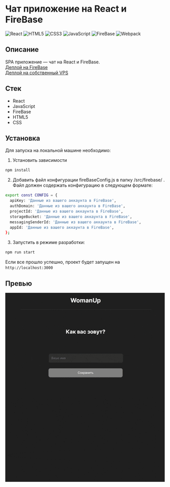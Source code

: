 # Чат приложение на React и FireBase

![React](https://img.shields.io/badge/-React-61daf8?logo=react&logoColor=black)
![HTML5](https://img.shields.io/badge/-HTML5-e34f26?logo=html5&logoColor=white)
![CSS3](https://img.shields.io/badge/-CSS3-1572b6?logo=css3&logoColor=white)
![JavaScript](https://img.shields.io/badge/-JavaScript-f7df1e?logo=javaScript&logoColor=black)
![FireBase](https://img.shields.io/badge/-FireBase-e34f26?logo=FireBase&logoColor=black)
![Webpack](https://img.shields.io/badge/-Webpack-99d6f8?logo=webpack&logoColor=black)


## Описание
SPA приложение — чат на React и FireBase.</br>
[Деплой на FireBase](https://chat-72d11.web.app/)</br>
[Деплой на собственный VPS](https://react-simple-chat.rizametov.com/)

## Стек
* React
* JavaScript
* FireBase
* HTML5
* CSS

## Установка
Для запуска на локальной машине необходимо:
1. Установить зависимости
```sh
npm install
```

2. Добавить файл конфигурации fireBaseConfig.js в папку /src/firebase/ . Файл должен содержать конфигурацию в следующем формате:

```sh
export const CONFIG = {
  apiKey: 'Данные из вашего аккаунта в FireBase',
  authDomain: 'Данные из вашего аккаунта в FireBase',
  projectId: 'Данные из вашего аккаунта в FireBase',
  storageBucket: 'Данные из вашего аккаунта в FireBase',
  messagingSenderId: 'Данные из вашего аккаунта в FireBase',
  appId: 'Данные из вашего аккаунта в FireBase',
};
```

3. Запустить в режиме разработки:</br>
```sh
npm run start
```
Если все прошло успешно, проект будет запущен на `http://localhost:3000`

## Превью
![Превью проекта](./public/preview.gif)